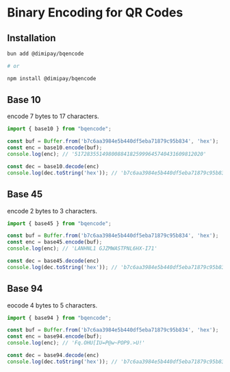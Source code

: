 # Binary Encoding for QR Codes

## Installation

```bash
bun add @dimipay/bqencode

# or

npm install @dimipay/bqencode
```

## Base 10

encode 7 bytes to 17 characters.

```ts
import { base10 } from "bqencode";

const buf = Buffer.from('b7c6aa3984e5b440df5eba71879c95b834', 'hex');
const enc = base10.encode(buf);
console.log(enc); // '517283551498008841825999645740431609812020'

const dec = base10.decode(enc)
console.log(dec.toString('hex')); // 'b7c6aa3984e5b440df5eba71879c95b834'
```

## Base 45

encode 2 bytes to 3 characters.

```ts
import { base45 } from "bqencode";

const buf = Buffer.from('b7c6aa3984e5b440df5eba71879c95b834', 'hex');
const enc = base45.encode(buf);
console.log(enc); // 'LANHNL1 GJZMWASTPNL6HX-I71'

const dec = base45.decode(enc)
console.log(dec.toString('hex')); // 'b7c6aa3984e5b440df5eba71879c95b834'
```

## Base 94

eocode 4 bytes to 5 characters.

```ts
import { base94 } from "bqencode";

const buf = Buffer.from('b7c6aa3984e5b440df5eba71879c95b834', 'hex');
const enc = base94.encode(buf);
console.log(enc); // 'Fq.OHU[IU=P@w~POP9.>U!'

const dec = base94.decode(enc)
console.log(dec.toString('hex')); // 'b7c6aa3984e5b440df5eba71879c95b834'
```
